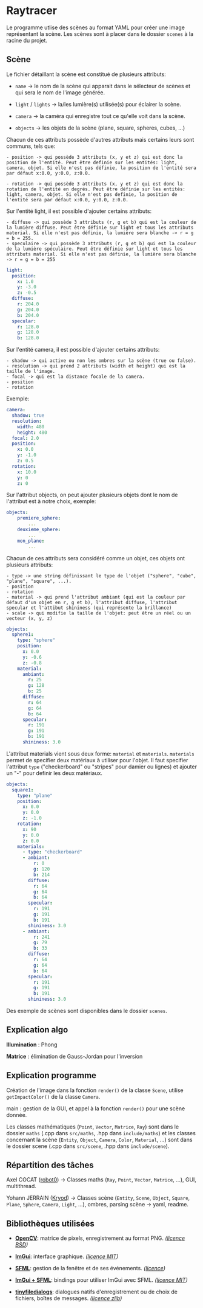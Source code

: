 # Raytracer

Le programme utlise des scènes au format YAML pour créer une image représentant la scène. Les scènes sont à placer dans le dossier `scenes` à la racine du projet.

## Scène

Le fichier détaillant la scène est constitué de plusieurs attributs:

- `name` -> le nom de la scène qui apparait dans le sélecteur de scènes et qui sera le nom de l'image générée.

- `light` / `lights` -> la/les lumière(s) utilisée(s) pour éclairer la scène.

- `camera` -> la caméra qui enregistre tout ce qu'elle voit dans la scène.

- `objects` -> les objets de la scène (plane, square, spheres, cubes, ...)

Chacun de ces attributs possède d'autres attributs mais certains leurs sont communs, tels que:

    - position -> qui possède 3 attributs (x, y et z) qui est donc la position de l'entité. Peut être definie sur les entités: light, camera, objet. Si elle n'est pas définie, la position de l'entité sera par défaut x:0.0, y:0.0, z:0.0.

    - rotation -> qui possède 3 attributs (x, y et z) qui est donc la rotation de l'entité en degrés. Peut être définie sur les entités: light, camera, objet. Si elle n'est pas definie, la position de l'entité sera par défaut x:0.0, y:0.0, z:0.0.

Sur l'entité light, il est possible d'ajouter certains attributs:

    - diffuse -> qui possède 3 attributs (r, g et b) qui est la couleur de la lumière diffuse. Peut être définie sur light et tous les attributs material. Si elle n'est pas définie, la lumière sera blanche -> r = g = b = 255.
    - speculaire -> qui possède 3 attributs (r, g et b) qui est la couleur de la lumière spéculaire. Peut être définie sur light et tous les attributs material. Si elle n'est pas définie, la lumière sera blanche -> r = g = b = 255

```yaml
light:
  position:
    x: 1.0
    y: -3.0
    z: -0.5
  diffuse:
    r: 204.0
    g: 204.0
    b: 204.0
  specular:
    r: 128.0
    g: 128.0
    b: 128.0
```

Sur l'entité camera, il est possible d'ajouter certains attributs:

    - shadow -> qui active ou non les ombres sur la scène (true ou false).
    - resolution -> qui prend 2 attributs (width et height) qui est la taille de l'image.
    - focal -> qui est la distance focale de la camera.
    - position
    - rotation

Exemple:
```yaml
camera:  
  shadow: true  
  resolution:  
    width: 480  
    height: 480  
  focal: 2.0  
  position:  
    x: 0.0  
    y: -1.0  
    z: 0.5  
  rotation:  
    x: 10.0  
    y: 0  
    z: 0  
```

Sur l'attribut objects, on peut ajouter plusieurs objets dont le nom de l'attribut est à notre choix, exemple:
```yaml
objects:  
    premiere_sphere:  
        ...  
    deuxieme_sphere:  
        ...  
    mon_plane: 
        ...  
```

Chacun de ces attributs sera considéré comme un objet, ces objets ont plusieurs attributs:

    - type -> une string définissant le type de l'objet ("sphere", "cube", "plane", "square", ...).
    - position
    - rotation
    - material -> qui prend l'attribut ambiant (qui est la couleur par défaut d'un objet en r, g et b), l'attribut diffuse, l'attribut specular et l'attibut shininess (qui représente la brillance)
    - scale -> qui modifie la taille de l'objet: peut être un réel ou un vecteur (x, y, z)

```yaml
objects:
  sphere1:
    type: "sphere"
    position:
      x: 0.0
      y: -0.6
      z: -0.8
    material:
      ambiant:
        r: 25
        g: 128
        b: 25
      diffuse:
        r: 64
        g: 64
        b: 64
      specular:
        r: 191
        g: 191
        b: 191
      shininess: 3.0
```

L'attribut materials vient sous deux forme: `material` et `materials`. `materials` permet de specifier deux matériaux à utiliser pour l'objet. Il faut specifier l'attribut `type` ("checkerboard" ou "stripes" pour damier ou lignes) et ajouter un "-" pour definir les deux matériaux.

```yaml
objects:
  square1:
    type: "plane"
    position:
      x: 0.0
      y: 0.0
      z: -1.0
    rotation:
      x: 90
      y: 0.0
      z: 0.0
    materials:
      - type: "checkerboard"
      - ambiant:
          r: 0
          g: 120
          b: 214
        diffuse:
          r: 64
          g: 64
          b: 64
        specular:
          r: 191
          g: 191
          b: 191
        shininess: 3.0
      - ambiant:
          r: 241
          g: 79
          b: 33
        diffuse:
          r: 64
          g: 64
          b: 64
        specular:
          r: 191
          g: 191
          b: 191
        shininess: 3.0
```

Des exemple de scènes sont disponibles dans le dossier `scenes`.

## Explication algo

**Illumination** : Phong

**Matrice** : élimination de Gauss-Jordan pour l'inversion

## Explication programme

Création de l'image dans la fonction `render()` de la classe `Scene`, utilise `getImpactColor()` de la classe `Camera`.

main : gestion de la GUI, et appel à la fonction `render()` pour une scène donnée.

Les classes mathématiques (`Point`, `Vector`, `Matrice`, `Ray`) sont dans le dossier `maths` (.cpp dans `src/maths`, .hpp dans `include/maths`) et les classes concernant la scène (`Entity`, `Object`, `Camera`, `Color`, `Material`, ...) sont dans le dossier scene (.cpp dans `src/scene`, .hpp dans `include/scene`).

## Répartition des tâches

Axel COCAT ([robot0](https://github.com/robot0)) -> Classes maths (`Ray`, `Point`, `Vector`, `Matrice`, ...), GUI, multithread.

Yohann JERRAIN ([Kryod](https://github.com/Kryod)) -> Classes scène (`Entity`, `Scene`, `Object`, `Square`, `Plane`, `Sphere`, `Camera`, `Light`, ...), ombres, parsing scène -> yaml, readme.

## Bibliothèques utilisées

- **[OpenCV](https://github.com/opencv/opencv)**: matrice de pixels, enregistrement au format PNG. _([licence BSD](https://github.com/opencv/opencv/blob/master/LICENSE))_

- **[ImGui](https://github.com/ocornut/imgui)**: interface graphique. _([licence MIT](https://github.com/ocornut/imgui/blob/master/LICENSE.txt))_

- **[SFML](https://github.com/SFML/SFML)**: gestion de la fenêtre et de ses événements. _([licence](https://github.com/SFML/SFML/blob/master/license.md))_

- **[ImGui + SFML](https://github.com/eliasdaler/imgui-sfml)**: bindings pour utiliser ImGui avec SFML. _([licence MIT](https://github.com/eliasdaler/imgui-sfml/blob/master/LICENSE))_

- **[tinyfiledialogs](https://sourceforge.net/projects/tinyfiledialogs/)**: dialogues natifs d'enregistrement ou de choix de fichiers, boîtes de messages. _([licence zlib](https://sourceforge.net/directory/license:zlib/))_
